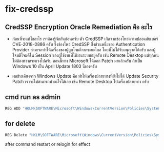 # fix-credssp

## CredSSP Encryption Oracle Remediation คือ อะไร

- ก่อนที่จะแก้ไขอะไร เราต้องรู้จักกันก่อนครับ ตัว CredSSP เกิดจากช่องโหว่ความปลอดภัยเบอร์ CVE-2018-0886 ครับ ซึ่งช่องโหว่ CredSSP ซึ่งส่วนหนึ่งของ Authentication Provider สามารถทำให้เครื่องของผู้ถูกโจมตีจากระยะไกล โดยที่ไม่ได้รับอนุญาตได้ครับ และผู้โจมตีโจมตีใน Session ของผู้ใช้งานที่ใช้งานระบบอยู่ครับ เช่น Remote Desktop แต่ทุกคนไม่ต้องหวาดระแวงไปครับ ตอนนี้ทาง Microsoft ได้ออก Patch มาแล้วครับ ถ้าเป็น Windows 10 เป็น April Update 1803 นี่เองครับ

- ผลข้างเคียงจาก Windows Update คือ ทำให้เครื่องปลายทางที่ยังไม่ได้ Update Security Patch เราจะไม่สามารถทำอะไรได้เลย เช่น Remote Desktop ไปเครื่องปลายทาง ครับ

## cmd run as admin 

```cmd
REG ADD "HKLM\SOFTWARE\Microsoft\Windows\CurrentVersion\Policies\System\CredSSP\Parameters" /v AllowEncryptionOracle /t REG_DWORD /d 2
```

## for delete

```cmd
REG Delete "HKLM\SOFTWARE\Microsoft\Windows\CurrentVersion\Policies\System\CredSSP\Parameters" /v AllowEncryptionOracle
```

after command restart or relogin for effect
